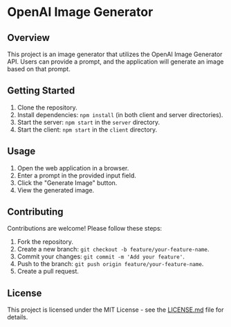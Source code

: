 # OpenAI Image Generator

## Overview
This project is an image generator that utilizes the OpenAI Image Generator API. Users can provide a prompt, and the application will generate an image based on that prompt.

## Getting Started
1. Clone the repository.
2. Install dependencies: `npm install` (in both client and server directories).
3. Start the server: `npm start` in the `server` directory.
4. Start the client: `npm start` in the `client` directory.

## Usage
1. Open the web application in a browser.
2. Enter a prompt in the provided input field.
3. Click the "Generate Image" button.
4. View the generated image.

## Contributing
Contributions are welcome! Please follow these steps:
1. Fork the repository.
2. Create a new branch: `git checkout -b feature/your-feature-name`.
3. Commit your changes: `git commit -m 'Add your feature'`.
4. Push to the branch: `git push origin feature/your-feature-name`.
5. Create a pull request.

## License
This project is licensed under the MIT License - see the [LICENSE.md](LICENSE) file for details.
